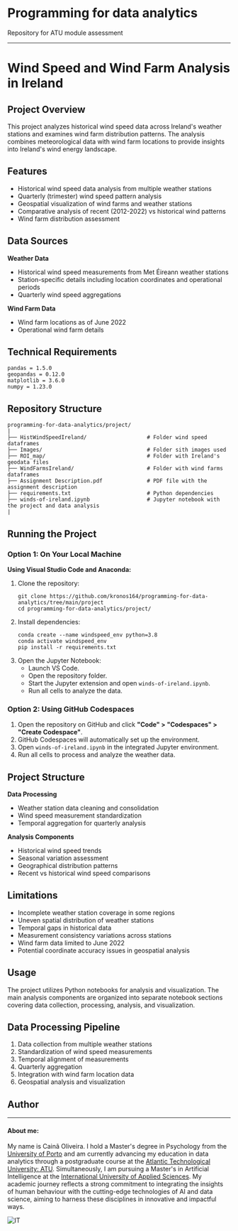 # Programming for data analytics

Repository for ATU module assessment 

***

# Wind Speed and Wind Farm Analysis in Ireland

## Project Overview

This project analyzes historical wind speed data across Ireland's weather stations and examines wind farm distribution patterns. The analysis combines meteorological data with wind farm locations to provide insights into Ireland's wind energy landscape.

## Features

- Historical wind speed data analysis from multiple weather stations
- Quarterly (trimester) wind speed pattern analysis
- Geospatial visualization of wind farms and weather stations
- Comparative analysis of recent (2012-2022) vs historical wind patterns
- Wind farm distribution assessment

## Data Sources

**Weather Data**
- Historical wind speed measurements from Met Éireann weather stations
- Station-specific details including location coordinates and operational periods
- Quarterly wind speed aggregations

**Wind Farm Data**
- Wind farm locations as of June 2022
- Operational wind farm details

## Technical Requirements

```
pandas = 1.5.0
geopandas = 0.12.0
matplotlib = 3.6.0
numpy = 1.23.0
```

## Repository Structure

```
programming-for-data-analytics/project/
|
├── HistWindSpeedIreland/                   # Folder wind speed dataframes
├── Images/                                 # Folder sith images used
├── ROI_map/                                # Folder with Ireland's geodata files
├── WindFarmsIreland/                       # Folder with wind farms dataframes
├── Assignment Description.pdf              # PDF file with the assignment description
├── requirements.txt                        # Python dependencies
├── winds-of-ireland.ipynb                  # Jupyter notebook with the project and data analysis
|
```
## Running the Project


### Option 1: On Your Local Machine

**Using Visual Studio Code and Anaconda:**

1. Clone the repository:
   ```shell
   git clone https://github.com/kronos164/programming-for-data-analytics/tree/main/project
   cd programming-for-data-analytics/project/
   ```
2. Install dependencies:
   ```shell
   conda create --name windspeed_env python=3.8
   conda activate windspeed_env
   pip install -r requirements.txt
   ```
3. Open the Jupyter Notebook:
   - Launch VS Code.
   - Open the repository folder.
   - Start the Jupyter extension and open `winds-of-ireland.ipynb`.
   - Run all cells to analyze the data.

### Option 2: Using GitHub Codespaces

1. Open the repository on GitHub and click **"Code" > "Codespaces" > "Create Codespace"**.
2. GitHub Codespaces will automatically set up the environment.
3. Open `winds-of-ireland.ipynb` in the integrated Jupyter environment.
4. Run all cells to process and analyze the weather data.

## Project Structure

**Data Processing**
- Weather station data cleaning and consolidation
- Wind speed measurement standardization
- Temporal aggregation for quarterly analysis

**Analysis Components**
- Historical wind speed trends
- Seasonal variation assessment
- Geographical distribution patterns
- Recent vs historical wind speed comparisons

## Limitations

- Incomplete weather station coverage in some regions
- Uneven spatial distribution of weather stations
- Temporal gaps in historical data
- Measurement consistency variations across stations
- Wind farm data limited to June 2022
- Potential coordinate accuracy issues in geospatial analysis

## Usage

The project utilizes Python notebooks for analysis and visualization. The main analysis components are organized into separate notebook sections covering data collection, processing, analysis, and visualization.

## Data Processing Pipeline

1. Data collection from multiple weather stations
2. Standardization of wind speed measurements
3. Temporal alignment of measurements
4. Quarterly aggregation
5. Integration with wind farm location data
6. Geospatial analysis and visualization

## Author

***

#### About me:

My name is Cainã Oliveira. I hold a Master's degree in Psychology from the [University of Porto](https://www.up.pt/portal/en/) and am currently advancing my education in data analytics through a postgraduate course at the [Atlantic Technological University: ATU](https://www.atu.ie/). Simultaneously, I am pursuing a Master's in Artificial Intelligence at the [International University of Applied Sciences](https://www.iu.org/). My academic journey reflects a strong commitment to integrating the insights of human behaviour with the cutting-edge technologies of AI and data science, aiming to harness these disciplines in innovative and impactful ways.

![IT](https://erp.today/wp-content/uploads/2022/12/Artificial_Intelligence-2048x1024.jpg)
